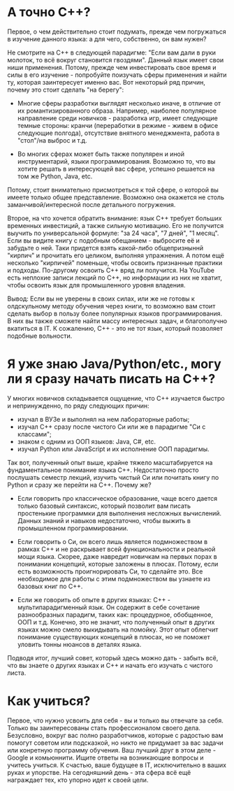# А точно C++?

Первое, о чем действительно стоит подумать, прежде чем погружаться в изучение данного языка: а для чего, собственно, он вам нужен?

Не смотрите на C++ в следующей парадигме: "Если вам дали в руки молоток, то всё вокруг становится гвоздями". Данный язык имеет свои ниши применения. Потому, прежде чем инвестировать свое время и силы в его изучение - попробуйте поизучать сферы применения и найти ту, которая заинтересует именно вас. Вот некоторый ряд причин, почему это стоит сделать "на берегу":

- Многие сферы разработки выглядят несколько иначе, в отличие от их романтизированного образа. Например, наиболее популярное направление среди новичков - разработка игр, имеет следующие темные стороны: кранчи (переработки в режиме - живем в офисе следующие полгода), отсутствие внятного менеджмента, работа в "стол"/на выброс и т.д. 

- Во многих сферах может быть также популярен и иной инструментарий, языки программирования. Возможно то, что вы хотите решать в интересующей вас сфере, успешно решается на том же Python, Java, etc.

Потому, стоит внимательно присмотреться к той сфере, о которой вы имеете только общее представление. Возможно она окажется не столь заманчивой/интересной после детального погружения.

Второе, на что хочется обратить внимание: язык C++ требует больших временных инвестиций, а также сильную мотивацию. Его не получится выучить по универсальной формуле: "за 24 часа", "7 дней", "1 месяц". Если вы видите книгу с подобным обещанием - выбросите её и забудьте о ней. Таки придется взять какой-либо общепризныннй "кирпич" и прочитать его целиком, выполняя упражнения. А потом ещё несколько "кирпичей" поменьше, чтобы освоить признанные практики и подходы. По-другому освоить C++ вряд ли получится. На YouTube есть неплохие записи лекций по C++, но информации из них не хватит, чтобы освоить язык для промышленного уровня владения.

Вывод: Если вы не уверены в своих силах, или же не готовы к олдскульному методу обучения через книги, то возможно вам стоит сделать выбор в пользу более популярных языков программирования. В них вы также сможете найти массу интересных задач, и благополучно вкатиться в IT. К сожалению, C++ - это не тот язык, который позволяет подобные вольности.

# Я уже знаю Java/Python/etc., могу ли я сразу начать писать на C++?

У многих новичков складывается ощущение, что С++ изучается быстро и непринужденно, по ряду следующих причин:
- изучал в ВУЗе и выполнял на нем лабораторные работы;
- изучал C++ сразу после чистого Си или же в парадигме "Си с классами";
- знаком с одним из ООП языков: Java, C#, etc.
- изучал Python или JavaScript и их исполнение ООП парадигмы.

Так вот, полученный опыт выше, крайне тяжело масштабируется на фундаментальное понимание языка C++. Недостаточно просто послушать семестр лекций, изучить чистый Си или почитать книгу по Python и сразу же перейти на C++. Почему же?

- Если говорить про классическое образование, чаще всего дается только базовый синтаксис, который позволит вам писать простенькие программки для выполнения несложных вычислений. Данных знаний и навыков недостаточно, чтобы выжить в промышленном программировании.

- Если говорить о Си, он всего лишь является подмножеством в рамках C++ и не раскрывает всей функциональности и реальной мощи языка. Скорее, даже навредит новичкам на первых порах в понимании концепций, которые заложены в плюсах. Потому, если есть возможность проигнорировать Си, то сделайте это. Все необходимое для работы с этим подмножеством вы узнаете из базовых книг по C++.

- Если же говорить об опыте в других языках: C++ - мультипарадигменный язык. Он содержит в себе сочетание разнообразных парадигм, таких как: процедурное, обобщенное, ООП и т.д. Конечно, это не значит, что полученный опыт в других языках можно смело выкидывать на помойку. Этот опыт облегчит понимание существующих концепций в плюсах, но не поможет уловить тонны нюансов в деталях языка.

Подводя итог, лучший совет, который здесь можно дать - забыть всё, что вы знаете о других языках и C++ и начать его изучать с чистого листа.

# Как учиться?

Первое, что нужно усвоить для себя - вы и только вы отвечате за себя. Только вы заинтересованы стать профессионалом своего дела. Безусловно, вокруг вас полно разработчиков, которые с радостью вам помогут советом или подсказкой, но никто не придумает за вас задачи или конретную программу обучения. Ваш лучший друг в этом деле - Google и комьюннити. Ищите ответы на возникающие вопросы и учитесь учиться. К счастью, ваше будущее в IT, исключительно в ваших руках и упорстве. На сегодняшний день - эта сфера всё ещё награждает тех, кто упорно идет к своей цели.